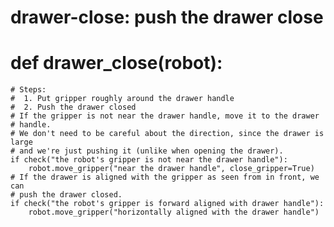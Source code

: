 # drawer-close: push the drawer close
# def drawer_close(robot):
    # Steps:
    #  1. Put gripper roughly around the drawer handle
    #  2. Push the drawer closed
    # If the gripper is not near the drawer handle, move it to the drawer
    # handle.
    # We don't need to be careful about the direction, since the drawer is large
    # and we're just pushing it (unlike when opening the drawer).
    if check("the robot's gripper is not near the drawer handle"):
        robot.move_gripper("near the drawer handle", close_gripper=True)
    # If the drawer is aligned with the gripper as seen from in front, we can
    # push the drawer closed.
    if check("the robot's gripper is forward aligned with drawer handle"):
        robot.move_gripper("horizontally aligned with the drawer handle")